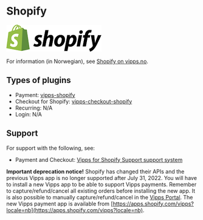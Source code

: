 <!-- START_METADATA
---
title: Shopify plugin platform
sidebar_label: Shopify
hide_table_of_contents: true
pagination_next: null
pagination_prev: null
---
END_METADATA -->

# Shopify

![Shopify logo](images/shopify.png)

For information (in Norwegian), see [Shopify on vipps.no](https://www.vipps.no/produkter-og-tjenester/bedrift/ta-betalt-paa-nett/ta-betalt-paa-nett/shopify/).


## Types of plugins

* Payment: [vipps-shopify](https://github.com/vippsas/vipps-shopify)
* Checkout for Shopify: [vipps-checkout-shopify](https://apps.shopify.com/vipps-checkout?locale=nb)
* Recurring: N/A
* Login: N/A

## Support

For support with the following, see:

* Payment and Checkout: [Vipps for Shopify Support support system](https://vipps-shopify.atlassian.net/servicedesk/customer/portal/3)

**Important deprecation notice!** Shopify has changed their APIs and the previous
Vipps app is no longer supported after July 31, 2022. You will have to install a
new Vipps app to be able to support Vipps payments. Remember to capture/refund/cancel
all existing orders before installing the new app. It is also possible to manually
capture/refund/cancel in the [Vipps Portal](https://portal.vipps.no).
The new Vipps payment app is available from [https://apps.shopify.com/vipps?locale=nb](https://apps.shopify.com/vipps?locale=nb).
